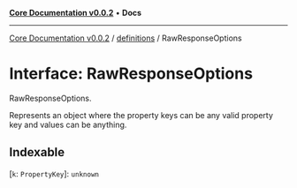 [**Core Documentation v0.0.2**](../../README.md) • **Docs**

***

[Core Documentation v0.0.2](../../modules.md) / [definitions](../README.md) / RawResponseOptions

# Interface: RawResponseOptions

RawResponseOptions.

Represents an object where the property keys can be any valid property key and values can be anything.

## Indexable

 \[`k`: `PropertyKey`\]: `unknown`
